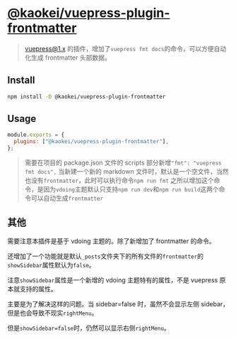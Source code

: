 # [@kaokei/vuepress-plugin-frontmatter](https://github.com/kaokei/vuepress-plugin-frontmatter)

> vuepress@1.x 的插件，增加了`vuepress fmt docs`的命令，可以方便自动化生成 frontmatter 头部数据。

## Install

```bash
npm install -D @kaokei/vuepress-plugin-frontmatter
```

## Usage

```javascript
module.exports = {
  plugins: ["@kaokei/vuepress-plugin-frontmatter"],
};
```

> 需要在项目的 package.json 文件的 scripts 部分新增`"fmt": "vuepress fmt docs",`
> 当新建一个新的 markdown 文件时，默认是一个空文件，当然也没有`frontmatter`，此时可以执行命令`npm run fmt`
> 之所以增加这个命令，是因为`vdoing`主题默认只支持`npm run dev`和`npm run build`这两个命令可以自动生成`frontmatter`

## 其他

需要注意本插件是基于 vdoing 主题的。除了新增加了 frontmatter 的命令。

还增加了一个功能就是默认`_posts`文件夹下的所有文件的`frontmatter`的`showSidebar`属性默认为`false`。

注意`showSidebar`属性是一个新增的 vdoing 主题特有的属性，不是 vuepress 原本就支持的属性。

主要是为了解决这样的问题。当 sidebar=false 时，虽然不会显示左侧 sidebar，但是也会导致不现实`rightMenu`。

但是`showSidebar=false`时，仍然可以显示右侧`rightMenu`。
